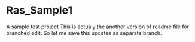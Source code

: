 # Ras_Sample1
A sample test project 
This is actualy the another version of readme file for branched edit.
So let me save this updates as separate branch.
